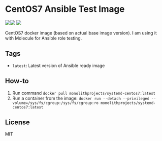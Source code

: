 # CentOS7 Ansible Test Image

<img src="https://img.shields.io/docker/automated/monolitpprojects/docker-systemd-centos7?logo=docker&logoColor=white"/><img src="https://img.shields.io/docker/pulls/monolithprojects/docker-systemd-centos7?logo=docker&logoColor=white"/>
<a href="https://github.com/MonolithProjects/docker-systemd-centos7/actions"><img src="https://github.com/MonolithProjects/docker-systemd-centos7/workflows/Build%20and%20Push/badge.svg?branch=master"/></a>

CentOS7 docker image (based on actual base image version). I am using it with Molecule for Ansible role testing.

## Tags

  - `latest`: Latest version of Ansible ready image


## How-to

  1. Run command `docker pull monolithprojects/systemd-centos7:latest`  
  2. Run a container from the image: `docker run --detach --privileged --volume=/sys/fs/cgroup:/sys/fs/cgroup:ro monolithprojects/systemd-centos7:latest`  

## License

MIT
